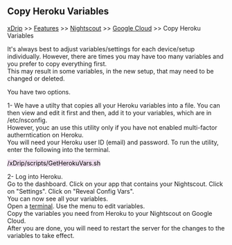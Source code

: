 ## Copy Heroku Variables
[xDrip](../../README.md) >> [Features](../Features_page.md) >> [Nightscout](../Nightscout_page.md) >> [Google Cloud](./GoogleCloud.md) >> Copy Heroku Variables  
  
It's always best to adjust variables/settings for each device/setup individually.  However, there are times you may have too many variables and you prefer to copy everything first.  
This may result in some variables, in the new setup, that may need to be changed or deleted.  
  
You have two options. 
  
1- We have a utilty that copies all your Heroku variables into a file.  You can then view and edit it first and then, add it to your variables, which are in /etc/nsconfig.  
However, youc an use this utility only if you have not enabled multi-factor autherntication on Heroku.  
You will need your Heroku user ID (email) and password.  To run the utility, enter the following into the terminal.  
  
<mark style="background-color: #eFdFef">/xDrip/scripts/GetHerokuVars.sh</mark>  
  
2- Log into Heroku.  
Go to the dashboard.  Click on your app that contains your Nightscout.  Click on "Settings".  Click on "Reveal Config Vars".  
You can now see all your variables.  
Open a [terminal](./Terminal.md).  Use the menu to edit variables.  
Copy the variables you need from Heroku to your Nightscout on Google Cloud.  
After you are done, you will need to restart the server for the changes to the variables to take effect.  
 
